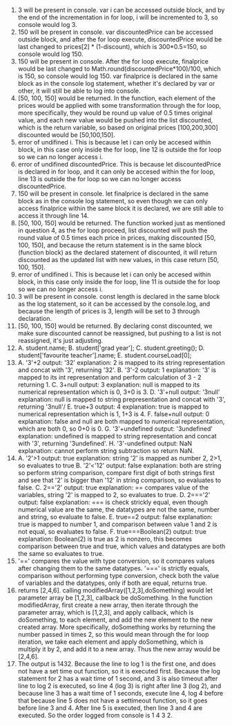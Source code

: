 1. 3 will be present in console. var i can be accessed outside block, and by the end of the incrementation in for loop, i will be incremented to 3, so console would log 3.
2. 150 will be present in console. var discountedPrice can be accessed outside block, and after the for loop execute, discountedPrice would be last changed to prices[2] * (1-discount), which is 300*0.5=150, so console would log 150.
3. 150 will be present in console. After the for loop execute, finalprice would be last changed to Math.round(discountedPrice*100)/100, which is 150, so console would log 150. var finalprice is declared in the same block as in the console log statement, whether it's declared by var or other, it will still be able to log into console.
4. [50, 100, 150] would be returned. In the function, each element of the prices would be applied with some transformation through the for loop, more specifically, they would be round up value of 0.5 times original value, and each new value would be pushed into the list discounted, which is the return variable, so based on original prices [100,200,300] discounted would be [50,100,150].
5. error of undifined i. This is because let i can only be accesed within block, in this case only inside the for loop, line 12 is outside the for loop so we can no longer access i.
6. error of undifined discountedPrice. This is because let discountedPrice is declared in for loop, and it can only be accesed within the for loop, line 13 is outside the for loop so we can no longer access discountedPrice.
7. 150 will be present in console. let finalprice is declared in the same block as in the console log statement, so even though we can only access finalprice within the same block it is declared, we are still able to access it through line 14.
8. [50, 100, 150] would be returned. The function worked just as mentioned in question 4, as the for loop proceed, list discounted will push the round value of 0.5 times each price in prices, making discounted [50, 100, 150], and because the return statement is in the same block (function block) as the declared statement of discounted, it will return discounted as the updated list with new values, in this case return [50, 100, 150].
9. error of undifined i. This is because let i can only be accesed within block, in this case only inside the for loop, line 11 is outside the for loop so we can no longer access i.
10. 3 will be present in console. const length is declared in the same block as the log statement, so it can be accessed by the console.log, and because the length of prices is 3, length will be set to 3 through declaration.
11. [50, 100, 150] would be returned. By declaring const discounted, we make sure discounted cannot be reassigned, but pushing to a list is not reassigned, it's just adjusting.
12. A. student.name;
    B. student['grad year'];
    C. student.greeting();
    D. student['favourite teacher'].name;
    E. student.courseLoad[0];
13. A. '3'+2
    output: '32'
    explanation: 2 is mapped to its string representation and concat with '3', returning '32'.
    B. '3'-2
    output: 1
    explanation: '3' is mapped to its int representation and perform calculation of 3 - 2 returning 1.
    C. 3+null
    output: 3
    explanation: null is mapped to its numerical representation which is 0, 3+0 is 3.
    D. '3'+null
    output: '3null'
    explanation: null is mapped to string prepresentation and concat with '3', returning '3null'/
    E. true+3
    output: 4
    explanation: true is mapped to numerical representation which is 1, 1+3 is 4.
    F. false+null
    output: 0
    explanation: false and null are both mapped to numerical representation, which are both 0, so 0+0 is 0.
    G. '3'+undefined
    output: '3undefined'
    explanation: undefined is mapped to string representation and concat with '3', returning '3undefined'.
    H. '3'-undefined
    output: NaN
    explanation: cannot perform string subtraction so return NaN.
14. A. '2'>1
    output: true
    explanation: string '2' is mapped as number 2, 2>1, so evaluates to true
    B. '2'<'12'
    output: false
    explanation: both are string so perform string comparison, compare first digit of both strings first and see that '2' is bigger than '12' in string comparison, so evaluates to false.
    C. 2=='2'
    output: true
    explanation: == compares value of the variables, string '2' is mapped to 2, so evaluates to true.
    D. 2==='2'
    output: false
    explanation: === is check strickly equal, even though numerical value are the same, the datatypes are not the same, number and string, so evaluate to false.
    E. true==2
    output: false
    explanation: true is mapped to number 1, and comparison between value 1 and 2 is not equal, so evaluates to false.
    F. true===Boolean(2)
    output: true
    explanation: Boolean(2) is true as 2 is nonzero, this becomes comparison between true and true, which values and datatypes are both the same so evaluates to true.
15. '==' compares the value with type conversion, so it compares values after changing them to the same datatypes. '===' is strictly equals, comparison without performing type conversion, check both the value of variables and the datatypes, only if both are equal, returns true.
17. returns [2,4,6].
    calling modifiedArray([1,2,3],doSomething) would let parameter array be [1,2,3], callback be doSomething. In the function modifiedArray, first create a new array, then iterate through the parameter array, which is [1,2,3], and apply callback, which is doSomething, to each element, and add the new element to the new created array. More specifically, doSomething works by returning the number passed in times 2, so this would mean through the for loop iteration, we take each element and apply doSomething, which is multiply it by 2, and add it to a new array. Thus the new array would be [2,4,6].
19. The output is 1432. Because the line to log 1 is the first one, and does not have a set time out function, so it is executed first. Because the log statement for 2 has a wait time of 1 second, and 3 is also timeout after line to log 2 is executed, so line 4 (log 3) is right after line 3 (log 2), and because line 3 has a wait time of 1 seconds, execute line 4, log 4 before that because line 5 does not have a settimeout function, so it goes before line 3 and 4. After line 5 is executed, then line 3 and 4 are executed. So the order logged from console is 1 4 3 2.